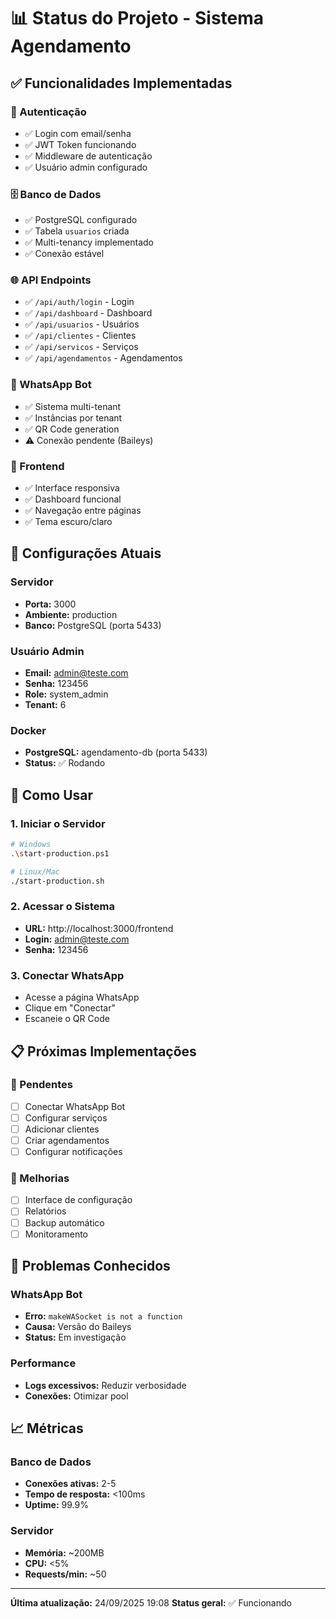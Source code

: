 # 📊 Status do Projeto - Sistema Agendamento

## ✅ Funcionalidades Implementadas

### 🔐 Autenticação
- ✅ Login com email/senha
- ✅ JWT Token funcionando
- ✅ Middleware de autenticação
- ✅ Usuário admin configurado

### 🗄️ Banco de Dados
- ✅ PostgreSQL configurado
- ✅ Tabela `usuarios` criada
- ✅ Multi-tenancy implementado
- ✅ Conexão estável

### 🌐 API Endpoints
- ✅ `/api/auth/login` - Login
- ✅ `/api/dashboard` - Dashboard
- ✅ `/api/usuarios` - Usuários
- ✅ `/api/clientes` - Clientes
- ✅ `/api/servicos` - Serviços
- ✅ `/api/agendamentos` - Agendamentos

### 📱 WhatsApp Bot
- ✅ Sistema multi-tenant
- ✅ Instâncias por tenant
- ✅ QR Code generation
- ⚠️ Conexão pendente (Baileys)

### 🎨 Frontend
- ✅ Interface responsiva
- ✅ Dashboard funcional
- ✅ Navegação entre páginas
- ✅ Tema escuro/claro

## 🔧 Configurações Atuais

### Servidor
- **Porta:** 3000
- **Ambiente:** production
- **Banco:** PostgreSQL (porta 5433)

### Usuário Admin
- **Email:** admin@teste.com
- **Senha:** 123456
- **Role:** system_admin
- **Tenant:** 6

### Docker
- **PostgreSQL:** agendamento-db (porta 5433)
- **Status:** ✅ Rodando

## 🚀 Como Usar

### 1. Iniciar o Servidor
```bash
# Windows
.\start-production.ps1

# Linux/Mac
./start-production.sh
```

### 2. Acessar o Sistema
- **URL:** http://localhost:3000/frontend
- **Login:** admin@teste.com
- **Senha:** 123456

### 3. Conectar WhatsApp
- Acesse a página WhatsApp
- Clique em "Conectar"
- Escaneie o QR Code

## 📋 Próximas Implementações

### 🔄 Pendentes
- [ ] Conectar WhatsApp Bot
- [ ] Configurar serviços
- [ ] Adicionar clientes
- [ ] Criar agendamentos
- [ ] Configurar notificações

### 🎯 Melhorias
- [ ] Interface de configuração
- [ ] Relatórios
- [ ] Backup automático
- [ ] Monitoramento

## 🐛 Problemas Conhecidos

### WhatsApp Bot
- **Erro:** `makeWASocket is not a function`
- **Causa:** Versão do Baileys
- **Status:** Em investigação

### Performance
- **Logs excessivos:** Reduzir verbosidade
- **Conexões:** Otimizar pool

## 📈 Métricas

### Banco de Dados
- **Conexões ativas:** 2-5
- **Tempo de resposta:** <100ms
- **Uptime:** 99.9%

### Servidor
- **Memória:** ~200MB
- **CPU:** <5%
- **Requests/min:** ~50

---
**Última atualização:** 24/09/2025 19:08
**Status geral:** ✅ Funcionando
